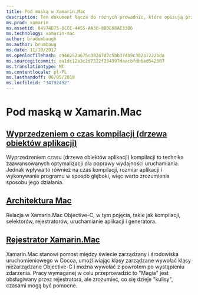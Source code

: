 ```yaml
---
title: Pod maską w Xamarin.Mac
description: Ten dokument łącza do różnych prowadnic, które opisują przebiega Xamarin.Mac. Omówiono w nim połączone dokumenty wcześniejsze czas kompilacji, architektura Xamarin.Mac i Xamarin.Mac rejestratora.
ms.prod: xamarin
ms.assetid: 84974D75-0CCE-4455-AA38-00DE68AE33B6
ms.technology: xamarin-mac
author: bradumbaugh
ms.author: brumbaug
ms.date: 11/10/2017
ms.openlocfilehash: c940252a675c38247d2c5bb374b9c30237222bda
ms.sourcegitcommit: ea1dc12a3c2d7322f234997daacbfdb6ad542507
ms.translationtype: MT
ms.contentlocale: pl-PL
ms.lasthandoff: 06/05/2018
ms.locfileid: "34792492"
---
```

# <a name="under-the-hood-in-xamarinmac"></a>Pod maską w Xamarin.Mac

## <a name="ahead-of-time-compilation-aotaotmd"></a>[Wyprzedzeniem o czas kompilacji (drzewa obiektów aplikacji)](aot.md)

Wyprzedzeniem czasu (drzewa obiektów aplikacji) kompilacji to technika zaawansowanych optymalizacji dla poprawy wydajności uruchamiania. Jednak wpływa to również na czas kompilacji, rozmiar aplikacji i wykonywanie programu w sposób głęboki, więc warto zrozumienia sposobu jego działania.

## <a name="mac-architecturearchitecturemd"></a>[Architektura Mac](architecture.md)

Relacja w Xamarin.Mac Objective-C, w tym pojęcia, takie jak kompilacji, selektorów, rejestratorów, uruchamianie aplikacji i generatora.

## <a name="xamarinmac-registrarregistrarmd"></a>[Rejestrator Xamarin.Mac](registrar.md)

Xamarin.Mac stanowi pomost między świecie zarządzany i środowiska uruchomieniowego w Cocoa, umożliwiając klasy zarządzane wywołać klasy niezarządzane Objective-C i można wywołać z powrotem po wystąpieniu zdarzenia. Pracy wymaganej w celu przeprowadzić to "Magia" jest obsługiwany przez rejestratora, ale zrozumieć, co się dzieje "kulisy", czasami mogą być pomocne.
